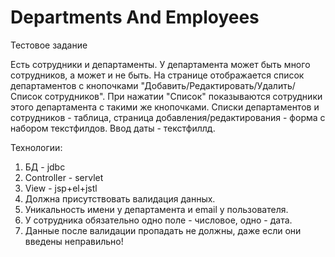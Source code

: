 # Departments And Employees
  Тестовое задание
  
Есть сотрудники и департаменты.
У департамента может быть много сотрудников, а может и не быть.
На странице отображается список департаментов с кнопочками "Добавить/Редактировать/Удалить/Список сотрудников".
При нажатии "Список" показываются сотрудники этого департамента с такими же кнопочками.
Списки департаментов и сотрудников - таблица, страница добавления/редактирования - форма с набором текстфилдов. Ввод даты - текстфиллд.

Технологии:
1. БД - jdbc
2. Controller - servlet
3. View - jsp+el+jstl
4. Должна присутствовать валидация данных.
5. Уникальность имени у департамента и email у пользователя.
6. У сотрудника обязательно одно поле - числовое, одно - дата.
7. Данные после валидации пропадать не должны, даже если они введены неправильно!
